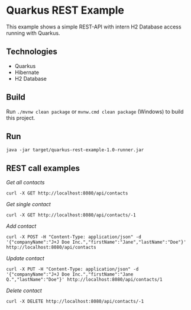 Quarkus REST Example
==================

This example shows a simple REST-API with intern H2 Database access running with Quarkus.

Technologies
------------

- Quarkus
- Hibernate
- H2 Database

Build
----------

Run `./mvnw clean package` or `mvnw.cmd clean package` (Windows) to build this project.

Run
----------

`java -jar target/quarkus-rest-example-1.0-runner.jar`

REST call examples
----------

*_Get all contacts_*
```
curl -X GET http://localhost:8080/api/contacts
```

*_Get single contact_*
```
curl -X GET http://localhost:8080/api/contacts/-1
```

*_Add contact_*
```
curl -X POST -H "Content-Type: application/json" -d '{"companyName":"J+J Doe Inc.","firstName":"Jane","lastName":"Doe"}' http://localhost:8080/api/contacts
```

*_Update contact_*
```
curl -X PUT -H "Content-Type: application/json" -d '{"companyName":"J+J Doe Inc.","firstName":"Jane Q.","lastName":"Doe"}' http://localhost:8080/api/contacts/1
```

*_Delete contact_*
```
curl -X DELETE http://localhost:8080/api/contacts/-1
```


